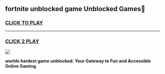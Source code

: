 
## fortnite unblocked game Unblocked Games👋
<h3>
<a href="https://premium.freeplayer.one?title=fortnite_unblocked_game&ref=16F">CLICK TO PLAY</a></h3>
<hr>

<h3>
<a href="https://premium.freeplayer.one?title=fortnite_unblocked_game&ref=16F">CLICK 2 PLAY</a>
  
</h3>

<a href="https://premium.freeplayer.one?title=fortnite_unblocked_game&ref=16F/"><img src="https://clearcache.store/games.png"></a>


**worlds hardest game unblocked: Your Gateway to Fun and Accessible Online Gaming**
